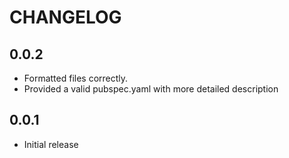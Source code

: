 # CHANGELOG

## 0.0.2

* Formatted files correctly. 
* Provided a valid pubspec.yaml with more detailed description

## 0.0.1

* Initial release
